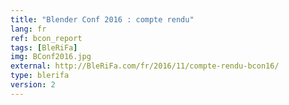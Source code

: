 ```yaml
---
title: "Blender Conf 2016 : compte rendu"
lang: fr
ref: bcon_report
tags: [BleRiFa]
img: BConf2016.jpg
external: http://BleRiFa.com/fr/2016/11/compte-rendu-bcon16/
type: blerifa
version: 2
---
```

